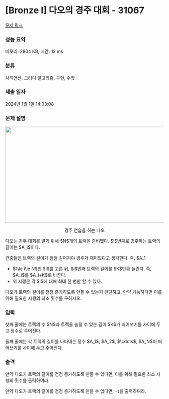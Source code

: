 # [Bronze I] 다오의 경주 대회 - 31067 

[문제 링크](https://www.acmicpc.net/problem/31067) 

### 성능 요약

메모리: 2804 KB, 시간: 12 ms

### 분류

사칙연산, 그리디 알고리즘, 구현, 수학

### 제출 일자

2024년 1월 1일 14:03:08

### 문제 설명

<p style="text-align: center;"><img alt="" src="" style="height: 304px; width: 540px;"></p>

<p style="text-align: center;">경주 연습을 하는 다오</p>

<p>다오는 경주 대회를 열기 위해 $N$개의 트랙을 준비했다. $i$번째로 경주하는 트랙의 길이는 $A_i$이다.</p>

<p>관중들은 트랙의 길이가 점점 길어져야 경주가 재미있다고 생각한다. 즉, $A_1<A_2<\cdots <A_N$인 경우 경주가 재미있다고 생각한다. 이를 위해 다오는 다음과 같은 시행을 0회 이상 할 수 있다.</p>

<ul>
	<li>$1\le i\le N$인 $i$를 고른 뒤, $i$번째 트랙의 길이를 $K$만큼 늘린다. 즉, $A_i$를 $A_i+K$로 바꾼다.</li>
	<li>위 시행은 각 $i$에 대해 최대 한 번만 할 수 있다.</li>
</ul>

<p>다오가 트랙의 길이를 점점 증가하도록 만들 수 있는지 판단하고, 만약 가능하다면 이를 위해 필요한 시행의 최소 횟수를 구하시오.</p>

### 입력 

 <p>첫째 줄에는 트랙의 수 $N$과 트랙을 늘릴 수 있는 길이 $K$가 띄어쓰기를 사이에 두고 정수로 주어진다.</p>

<p>둘째 줄에는 각 트랙의 길이를 나타내는 정수 $A_1$, $A_2$, $\cdots$, $A_N$이 띄어쓰기를 사이에 두고 주어진다.</p>

### 출력 

 <p>만약 다오가 트랙의 길이를 점점 증가하도록 만들 수 있다면, 이를 위해 필요한 최소 시행의 횟수를 출력하여라.</p>

<p>만약 다오가 트랙의 길이를 점점 증가하도록 만들 수 없다면, <code>-1</code>을 출력하여라.</p>

